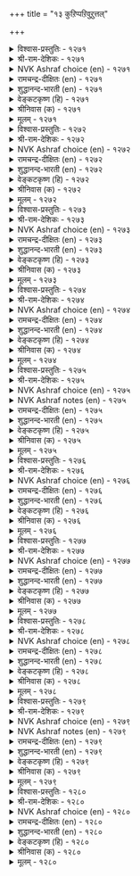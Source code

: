 +++
title = "१३ कुऱिप्पऱिवुऱुत्तल्"

+++


<details><summary>विश्वास-प्रस्तुतिः - १२७१</summary>

करप्पिनुङ् गैयिगन् दॊल्लानिन् उण्गण्  
उरैक्कल् उऱुवदॊन् ऱुण्डु।       १२७१
</details>

<details><summary>श्री-राम-देशिकः - १२७१</summary>

गुप्तेऽपि विषयेऽतीत्य निर्याते तव चक्षुषी ।  
अन्तर्गतं रहस्यार्थमचिरान्मम वक्ष्यतः ॥ १२७१॥
</details>

<details><summary>NVK Ashraf choice (en) - १२७१</summary>

१२७१
Even if you hide, your divulging eyes reveal
That something lurks your mind.
(N.V.K. Ashraf)
</details>

<details><summary>रामचन्द्र-दीक्षितः (en) - १२७१</summary>

1271 karappiṉum kaiyikantu ollāniṉ uṇkaṇ  
uraikkal uṟuvatoṉṟu uṇṭu.

1271\. Though you hide it, your uncontrolled eyes reveal a secret to me.  
</details>

<details><summary>शुद्धानन्द-भारती (en) - १२७१</summary>

1\. கரப்பினுங் கையிகந் தொல்லாநின் உண்கண்  
உரைக்க லுறுவதொன்று உண்டு.  
You hide; but your painted eyes  
Restraint off, report your surmise.        1271  
</details>

<details><summary>वेङ्कटकृष्ण (हि) - १२७१</summary>

1271
रखने पर भी कर छिपा, मर्यादा को पार ।  
हैं तेरे ही नेत्र कुछ, कहने का तैयार ॥
</details>

<details><summary>श्रीनिवास (क) - १२७१</summary>

1271. नीनु हेळदॆये मरॆमाचिदरू, निन्नदॆयुळवु मीरि निन्न काडीगॆ कण्णुगळु हेळबयसुव
सन्देशवॊन्दु उण्टु.

</details>

<details><summary>मूलम् - १२७१</summary>

करप्पिनुङ् गैयिगन् दॊल्लानिन् उण्गण्  
उरैक्कल् उऱुवदॊन् ऱुण्डु।       १२७१
</details>

<details><summary>विश्वास-प्रस्तुतिः - १२७२</summary>

कण्णिऱैन्द कारिगैक् काम्बेर्दोट् पेदैक्कुप्  
पॆण्निऱैन्द नीर्मै पॆरिदु।       १२७२
</details>

<details><summary>श्री-राम-देशिकः - १२७२</summary>

वंशुतुल्यकरा या तु पूर्णसौन्दर्यशालिनी ।  
तस्या प्रियायां लज्जाख्यस्त्रीधर्मः पूर्णतां गतः ॥ १२७२॥
</details>

<details><summary>NVK Ashraf choice (en) - १२७२</summary>

१२७२
Her eye catching beauty and bamboo shoulders
Simply enhance her feminine reserve!
(N.V.K. Ashraf), (J. Narayanaswamy)
</details>

<details><summary>रामचन्द्र-दीक्षितः (en) - १२७२</summary>

1272 kaṇniṟainta kārikaik kāmpuērtōḷ pētaikkup  
peṇniṟainta nīrmai peritu.

1272\. This girl of long eyes and bamboo shoulders has too much womanly modesty.  
</details>

<details><summary>शुद्धानन्द-भारती (en) - १२७२</summary>

2\. கண்நிறைந்த காரிகைக் காம்பேர்தோட் பேதைக்குப்  
பெண்நிறைந்த நீர்மை பெரிது.  
With seemly grace and stem-like arms  
The simple she has ample charms.        1272  
</details>

<details><summary>वेङ्कटकृष्ण (हि) - १२७२</summary>

1272
छवि भरती है आँख भर, बाँस सदृश हैं स्कंध ।  
मुग्धा में है मूढ़ता, नारी-सुलभ अमंद ॥
</details>

<details><summary>श्रीनिवास (क) - १२७२</summary>

1272. कण्णुम्बुव चॆलुवु, बिदिरिनन्थ तोळुगळन्नु पडॆदिरुव नन्न मुगुन्दॆगॆ, हॆण्तनवु तुम्बि सूसुव गुणवु
मॆगिलागिरुवुदु.

</details>

<details><summary>मूलम् - १२७२</summary>

कण्णिऱैन्द कारिगैक् काम्बेर्दोट् पेदैक्कुप्  
पॆण्निऱैन्द नीर्मै पॆरिदु।       १२७२
</details>

<details><summary>विश्वास-प्रस्तुतिः - १२७३</summary>

मणियिल् तिगऴ्दरु नूल्बोल् मडन्दै  
अणियिल् तिगऴ्वदॊण्ड्रु उण्डु।       १२७३
</details>

<details><summary>श्री-राम-देशिकः - १२७३</summary>

आबद्धमणिरन्ध्रान्तःप्रसरत्सूत्रवद् ध्रुवम् ।  
प्रियालावण्यमध्येऽपि स्यादभिज्ञानमुत्तमम् ॥ १२७३॥
</details>

<details><summary>NVK Ashraf choice (en) - १२७३</summary>

१२७३
Something shines in her jeweled charm,
Like the thread shining in a crystal bead.
(P.S. Sundaram), ( Shuddhananda Bharatiar)
</details>

<details><summary>रामचन्द्र-दीक्षितः (en) - १२७३</summary>

1273 maṇiyil tikaḻtaru nūlpōl maṭantai  
aṇiyil tikaḻvatoṉṟu uṇṭu.

1273\. Just like the thread concealed by the beads there is something lying beneath this damsel’s beauty.  
</details>

<details><summary>शुद्धानन्द-भारती (en) - १२७३</summary>

3\. மணியில் திகழ்தரு நூல்போல் மடந்நை  
அணியில் திகழ்வதுஒன்று உண்டு.  
Something shines through her jewelled charm  
Like thread shining through wreathed gem.        1273  
</details>

<details><summary>वेङ्कटकृष्ण (हि) - १२७३</summary>

1273
अन्दर से ज्यों दीखता, माला-मणि में सूत ।  
बाला छवि में दीखता, कुछ संकेत प्रसूत ॥
</details>

<details><summary>श्रीनिवास (क) - १२७३</summary>

1273. (मालॆयागि कोद) रत्नगळल्लि कान्ति हॊम्मिसुव नूलिनन्तॆ, नन्न प्रेयसिय चॆलुविनल्लि कूड कान्ति
सूसुवुदॊन्दु व्यक्तवागुत्तिदॆ.

</details>

<details><summary>मूलम् - १२७३</summary>

मणियिल् तिगऴ्दरु नूल्बोल् मडन्दै  
अणियिल् तिगऴ्वदॊण्ड्रु उण्डु।       १२७३
</details>

<details><summary>विश्वास-प्रस्तुतिः - १२७४</summary>

मुगैमॊक्कुळ् उळ्ळदु नाट्रम्बोल् पेदै  
नगैमॊक्कुळ् उळ्ळदॊन् ऱुण्डु।       १२७४
</details>

<details><summary>श्री-राम-देशिकः - १२७४</summary>

प्रसूनकुट्मलान्तःस्थसौरभेण समं भुवि ।  
कामिनीहास्यमध्येऽपि सूचना भाति काचन ॥ १२७४॥
</details>

<details><summary>NVK Ashraf choice (en) - १२७४</summary>

१२७४
Something lurks behind her half smile
Like the fragrance in a flower bud. *
(P.S. Sundaram)
</details>

<details><summary>रामचन्द्र-दीक्षितः (en) - १२७४</summary>

1274 mukaimokkuḷ uḷḷatu nāṟṟampōl pētai  
nakaimokkuḷ uḷḷatoṉṟu uṇṭu.

1274\. Even as the fragrance that is locked up in the bud, there is something hidden in this damsel’s smile.  
</details>

<details><summary>शुद्धानन्द-भारती (en) - १२७४</summary>

4\. முகைமொக்குள் உள்ளது நாற்றம்போல் பேதை  
நகைமொக்குள் உள்ளதொன்று உண்டு.  
Like scent in bud secrets conceal  
In the bosom of her half smile.        1274  
</details>

<details><summary>वेङ्कटकृष्ण (हि) - १२७४</summary>

1274
बद कली में गंध ज्यों, रहती है हो बंद ।  
त्यों इंगित इक बंद है, मुग्धा-स्मिति में मंद ॥
</details>

<details><summary>श्रीनिवास (क) - १२७४</summary>

1274. मिगिद मॊग्गिनल्लि अडगिरुव सुवासनॆयन्तिरुवुदॊन्दु नन्न प्रेयसिय नगॆ मॊग्गिनल्लि व्यक्तवागुत्तिदॆ!

</details>

<details><summary>मूलम् - १२७४</summary>

मुगैमॊक्कुळ् उळ्ळदु नाट्रम्बोल् पेदै  
नगैमॊक्कुळ् उळ्ळदॊन् ऱुण्डु।       १२७४
</details>

<details><summary>विश्वास-प्रस्तुतिः - १२७५</summary>

सॆऱिदॊडि सॆय्दिऱन्द कळ्ळम् उऱुदुयर्  
तीर्क्कुम् मरुन्दॊण्ड्रु उडैत्तु।       १२७५
</details>

<details><summary>श्री-राम-देशिकः - १२७५</summary>

मामुद्दिश्य तु कामिन्या सङ्केतो यः पुरा कृतः ।  
स तु मद्यसनाधिक्यवारकौषधगार्भितः ॥ १२७५॥
</details>

<details><summary>NVK Ashraf choice (en) - १२७५</summary>

१२७५
The trickery caused by the braceleted one
Carries the medicine to cure my ills as well. *
(K. Krishnaswamy & Vijaya Ramkumar)
</details>

<details><summary>NVK Ashraf notes (en) - १२७५</summary>

१२७५. Compare with ११०२. "The cure for a disease is always different. But this jewel is both disease and cure" - (W.H. Drew and J. Lazarus), (P.S. Sundaram)
</details>

<details><summary>रामचन्द्र-दीक्षितः (en) - १२७५</summary>

1275 ceṟitoṭi ceytiṟanta kaḷḷam uṟutuyar  
tīrkkum maruntoṉṟu uṭaittu.

1275\. The tactful departure of my bangled lady serves as soothing balm for my excruciating pain.  
</details>

<details><summary>शुद्धानन्द-भारती (en) - १२७५</summary>

5\. செறிதொடி செய்திறந்த கள்ளம் உறுதுயர்  
தீர்க்கும் மருந்தொன்று உடைத்து.  
The close-bangled belle's hidden thought  
Has a cure for my troubled heart.        1275  
</details>

<details><summary>वेङ्कटकृष्ण (हि) - १२७५</summary>

1275
बाला ने, चूड़ी-सजी, मुझसे किया दुराव ।  
दुःख निवारक इक दवा, रखता है वह हाव ॥
</details>

<details><summary>श्रीनिवास (क) - १२७५</summary>

1275. ऒत्तागि बळॆगळन्नु धरिसिद नन्न चॆलुवॆयु तन्न भावनॆगळन्नु मरॆसि माडि होद कळ्ळसन्नॆयल्लि, नन्न
अतीववाद दुःखवन्नु तीरिसुव दिव्यौषधविदॆ.

</details>

<details><summary>मूलम् - १२७५</summary>

सॆऱिदॊडि सॆय्दिऱन्द कळ्ळम् उऱुदुयर्  
तीर्क्कुम् मरुन्दॊण्ड्रु उडैत्तु।       १२७५
</details>

<details><summary>विश्वास-प्रस्तुतिः - १२७६</summary>

पॆरिदाट्रिप् पॆट्पक् कलत्तल् अरिदाट्रि  
अन्बिन्मै सूऴ्व तुडैत्तु।       १२७६
</details>

<details><summary>श्री-राम-देशिकः - १२७६</summary>

प्रेमाधिक्येन चादौ यन्मेलनं, तदितः परम् ।  
वियोगमूलकप्रेमत्यागचिह्ननिदर्शनम् ॥ १२७६॥
</details>

<details><summary>NVK Ashraf choice (en) - १२७६</summary>

१२७६
The lack of love in his embrace implies that
More sufferings are in store for me. *
(K. Krishnaswamy & Vijaya Ramkumar)
</details>

<details><summary>रामचन्द्र-दीक्षितः (en) - १२७६</summary>

1276 peritāṟṟip peṭpak kalattal aritāṟṟi  
aṉpiṉmai cūḻvatu uṭaittu.

1276\. The pleasant union after the distress of separation still reminds one of the past indifference of the lover.  
</details>

<details><summary>शुद्धानन्द-भारती (en) - १२७६</summary>

6\. பெரிதாற்றிப் பெட்பக் கலத்தல் அரிதாற்றி  
அன்பின்மை சூழ்வது உடைத்து.  
His over-kind close embrace sooths;  
But makes me feel, loveless, he parts.        1276  
</details>

<details><summary>वेङ्कटकृष्ण (हि) - १२७६</summary>

1276
दे कर अतिशय मिलन सुख, देना दुःख निवार ।  
स्मारक भावी विरह का, औ’ निष्प्रिय व्यवहार ॥
</details>

<details><summary>श्रीनिवास (क) - १२७६</summary>

1276. बहुकालद निरीक्षॆय नन्तरॆ, प्रियतमनॊन्दिगॆ नलिदु कूडि पडॆद कामसुखदल्लि कूड, अवरु विरहदल्लि
तोरिद प्रेमशून्यवाद काथिण्यवन्नु नॆनॆयुवन्तॆ माडुत्तिदॆ.

</details>

<details><summary>मूलम् - १२७६</summary>

पॆरिदाट्रिप् पॆट्पक् कलत्तल् अरिदाट्रि  
अन्बिन्मै सूऴ्व तुडैत्तु।       १२७६
</details>

<details><summary>विश्वास-प्रस्तुतिः - १२७७</summary>

तण्णन् दुऱैवन् तणन्दमै नम्मिनुम्  
मुन्नम् उणर्न्द वळै।      १२७७
</details>

<details><summary>श्री-राम-देशिकः - १२७७</summary>

प्रियः कायेन बद्धोऽपि विश्लेषं मनसा ययौ ।  
ज्ञात्वेदं वलयाः पूर्व मम हस्ताद्विनिस्सृताः ॥ १२७७॥
</details>

<details><summary>NVK Ashraf choice (en) - १२७७</summary>

१२७७
Even before I could, my bangles figured out
The immanent separation from my lord.
(N.V.K. Ashraf)
</details>

<details><summary>रामचन्द्र-दीक्षितः (en) - १२७७</summary>

1277 taṇṇam tuṟaivaṉ taṇantamai nammiṉum  
muṉṉam uṇarnta vaḷai.

1277\. My bangles betrayed even before I did my lover’s separation from me.  
</details>

<details><summary>शुद्धानन्द-भारती (en) - १२७७</summary>

7\. தண்ணந் துறைவன் தணந்தமை நம்மினும்  
முன்னம் உணர்ந்த வளை.  
Quick, my bracelets read before  
The mind of my lord of cool shore.        1277  
</details>

<details><summary>वेङ्कटकृष्ण (हि) - १२७७</summary>

1277
नायक शीतल घाट का, बिछुड़ जाय यह बात ।  
मेरे पहले हो गयी, इन वलयों को ज्ञात ॥
</details>

<details><summary>श्रीनिवास (क) - १२७७</summary>

1277. तण्णनॆय कडलन्नाळुव इनियन अगलिकॆयन्नु नमगिन्त मुन्दागि नन्न बळॆगळु ग्रहिसि, सडिलवादुवु
अलवॆ?

</details>

<details><summary>मूलम् - १२७७</summary>

तण्णन् दुऱैवन् तणन्दमै नम्मिनुम्  
मुन्नम् उणर्न्द वळै।      १२७७
</details>

<details><summary>विश्वास-प्रस्तुतिः - १२७८</summary>

नॆरुनट्रुच् चॆण्ड्रार्ऎम् कादलर् यामुम्  
ऎऴुनाळेम् मेनि पसन्दु।       १२७८
</details>

<details><summary>श्री-राम-देशिकः - १२७८</summary>

मां वियुज्य प्रियः पूर्वदिन एव जगाम सः ।  
मत्काये किन्तु वैवर्ण्यमभूत् सप्तदिनात्पुरा ॥ १२७८॥
</details>

<details><summary>NVK Ashraf choice (en) - १२७८</summary>

१२७८
My lord left only yesterday,
And I already have a week's pallor. *
(P.S. Sundaram)
Her friend to Him
</details>

<details><summary>रामचन्द्र-दीक्षितः (en) - १२७८</summary>

1278 nerunaṟṟuc ceṉṟārem kātalar yāmum  
eḻunāḷēm mēṉi pacantu.

1278\. It was only yesterday that my lover went, but I have acquired seven days’ pallor.  
</details>

<details><summary>शुद्धानन्द-भारती (en) - १२७८</summary>

8\. நெருநற்றுச் சென்றார்எம் காதலர் யாமும்  
எழுநாளேம் மேனி பசந்து.  
My lover parted but yesterday;  
With sallowness it is seventh day.        1278  
</details>

<details><summary>वेङ्कटकृष्ण (हि) - १२७८</summary>

1278
कल ही गये वियुक्त कर, मेरे प्यारे नाथ ।  
पीलापन तन को लिये, बीत गये दिन सात ॥
</details>

<details><summary>श्रीनिवास (क) - १२७८</summary>

1278. नन्न प्रियतमनु निन्नॆ ताने नन्नन्नु अगलि हॊरटु होदरु आदरॆ, एळु दिनगळु कळॆदन्तॆ नन्नॊडलु
पेलवगॊण्डिदॆ.

</details>

<details><summary>मूलम् - १२७८</summary>

नॆरुनट्रुच् चॆण्ड्रार्ऎम् कादलर् यामुम्  
ऎऴुनाळेम् मेनि पसन्दु।       १२७८
</details>

<details><summary>विश्वास-प्रस्तुतिः - १२७९</summary>

तॊडिनोक्कि मॆन्दोळुम् नोक्कि अडिनोक्कि  
अह्दाण् डवळ्सॆय् तदु।      १२७९
</details>

<details><summary>श्री-राम-देशिकः - १२७९</summary>

स्वीयस्कन्धौ स्ववलयान् स्वपादौ यद्ददर्श सा ।  
तदेतद् भाविविश्लेषनिरूप कनिदर्शनम् ॥ १२७९॥
</details>

<details><summary>NVK Ashraf choice (en) - १२७९</summary>

१२७९
She did no more than show me her loose bracelets,
Slender shoulders and swollen feet.
(K. Krishnaswamy & Vijaya Ramkumar), (J. Narayanaswamy)
</details>

<details><summary>NVK Ashraf notes (en) - १२७९</summary>

१२७९. This statement is made by the lady drawing the attention of the now returned husband to the changes her physique has undergone owing to separation.
</details>

<details><summary>रामचन्द्र-दीक्षितः (en) - १२७९</summary>

1279 toṭinōkki meṉtōḷum nōkki aṭinōkki  
aḵtāṇṭu avaḷcey tatu.

1279\. She looks at her bangles; she looks at her beautiful shoulders and she looks down at her feet. This is her present occupation.  
</details>

<details><summary>शुद्धानन्द-भारती (en) - १२७९</summary>

9\. தொடிநோக்கி மென்றோளும் நோக்கி அடிநோக்கி  
அஃதாண்டு அவள்செய் தது.  
She views her armlets, her tender arms  
And then her feet; these are her norms.        1279  
</details>

<details><summary>वेङ्कटकृष्ण (हि) - १२७९</summary>

1279
वलय देख फिर स्कंध भी, तथा देख निज पाँव ।  
यों उसने इंगित किया, साथ गमन का भाव ॥
</details>

<details><summary>श्रीनिवास (क) - १२७९</summary>

1279. अगलि दूर होगुव निन्न निर्धारवन्नु तिळिदॊडनॆये (सडिलवाद) तन्न बळॆगळन्नु नोडिदळु, तन्न
नळिदॊळुगळन्नु नोडिदळु, तन्न मॆल्लडिगळन्नु नोडिदळु. इष्टे नन्न गॆळति अल्लि माडीद कुरिपुगळु.

</details>

<details><summary>मूलम् - १२७९</summary>

तॊडिनोक्कि मॆन्दोळुम् नोक्कि अडिनोक्कि  
अह्दाण् डवळ्सॆय् तदु।      १२७९
</details>

<details><summary>विश्वास-प्रस्तुतिः - १२८०</summary>

पॆण्णिनाल् पॆण्मै उडैत्तॆन्ब कण्णिनाल्  
कामनोय् सॊल्लि इरवु।      १२८०
</details>

<details><summary>श्री-राम-देशिकः - १२८०</summary>

कामरोगं स्वनेत्राभ्यामुक्तवा स्त्रीभिश्च याचनम् ।  
भवेत् स्त्रीत्वगुणस्यापि स्त्रीत्वधर्मप्रकल्पनम् ॥ १२८०॥
</details>

<details><summary>NVK Ashraf choice (en) - १२८०</summary>

१२८०
They say a woman is most womanly
When she makes her eyes declare and plead. *
(P.S. Sundaram)
</details>

<details><summary>रामचन्द्र-दीक्षितः (en) - १२८०</summary>

1280 peṇṇiṉāl peṇmai uṭaitteṉpa kaṇṇiṉāṟal  
kāmanōy colli iravu.

1280\. The eyes seek the cure of passion. It is the modesty of a modest woman.  
</details>

<details><summary>शुद्धानन्द-भारती (en) - १२८०</summary>

10\. பெண்ணினால் பெண்மை உடைத்தென்ப கண்ணினால்  
காமநோய் சொல்லி இரவு.  
To express love-pangs by eyes and pray  
Is womanhood's womanly way.        1280  
</details>

<details><summary>वेङ्कटकृष्ण (हि) - १२८०</summary>

1280
काम-रोग को प्रगट कर, नयनों से कर सैन ।  
याचन करना तो रहा, स्त्रीत्व-लब्ध गुण स्त्रैण ॥
</details>

<details><summary>श्रीनिवास (क) - १२८०</summary>

1280. तन्न कण्णुगळिन्दले प्रेमद वेदनॆयन्नु सूचिसि, इनियनन्नु अगलदन्तॆ बेडुव प्रेमयाचनॆयु,
हॆण्तनदल्ले मिगिलादुदॆन्दु बल्लवरु हेळुवरु.
</details>

<details><summary>मूलम् - १२८०</summary>

पॆण्णिनाल् पॆण्मै उडैत्तॆन्ब कण्णिनाल्  
कामनोय् सॊल्लि इरवु।      १२८०
</details>
